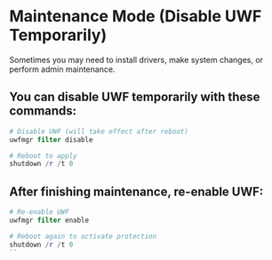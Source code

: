 # Maintenance Mode (Disable UWF Temporarily)
Sometimes you may need to install drivers, make system changes, or perform admin maintenance.

## You can disable UWF temporarily with these commands:
```powershell
# Disable UWF (will take effect after reboot)
uwfmgr filter disable

# Reboot to apply
shutdown /r /t 0
```

## After finishing maintenance, re-enable UWF:
```powershell
# Re-enable UWF
uwfmgr filter enable

# Reboot again to activate protection
shutdown /r /t 0
``